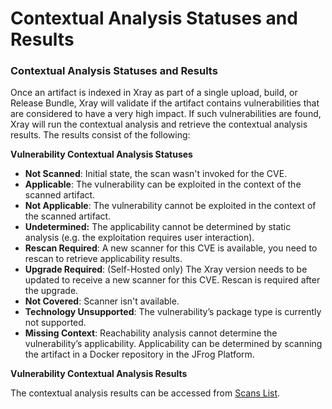# Contextual Analysis Statuses and Results

### Contextual Analysis Statuses and Results <a href="#uuid-9ba7dba9-4457-ff05-1b0a-5dbe218bc786" id="uuid-9ba7dba9-4457-ff05-1b0a-5dbe218bc786"></a>

Once an artifact is indexed in Xray as part of a single upload, build, or Release Bundle, Xray will validate if the artifact contains vulnerabilities that are considered to have a very high impact. If such vulnerabilities are found, Xray will run the contextual analysis and retrieve the contextual analysis results. The results consist of the following:

**Vulnerability Contextual Analysis Statuses**

* **Not Scanned**: Initial state, the scan wasn't invoked for the CVE.
* **Applicable**: The vulnerability can be exploited in the context of the scanned artifact.
* **Not Applicable**: The vulnerability cannot be exploited in the context of the scanned artifact.
* **Undetermined:** The applicability cannot be determined by static analysis (e.g. the exploitation requires user interaction).
* **Rescan Required**: A new scanner for this CVE is available, you need to rescan to retrieve applicability results.
* **Upgrade Required**: (Self-Hosted only) The Xray version needs to be updated to receive a new scanner for this CVE. Rescan is required after the upgrade.
* **Not Covered**: Scanner isn't available.
* **Technology Unsupported**: The vulnerability’s package type is currently not supported.
* **Missing Context**: Reachability analysis cannot determine the vulnerability’s applicability. Applicability can be determined by scanning the artifact in a Docker repository in the JFrog Platform.

**Vulnerability Contextual Analysis Results**

The contextual analysis results can be accessed from [Scans List](https://about/document/preview/551896#UUID-82a35411-384b-423c-8aba-0b6796583862).
